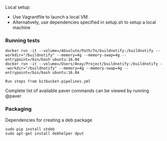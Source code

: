 Local setup:

* Use Vagrantfile to launch a local VM
* Alternatively, use dependencies specified in setup.sh to setup a local machine


### Running tests

```
docker run -it --volume=/Absolute/Path/To/buildnotify:/buildnotify --workdir="/buildnotify" --memory=4g --memory-swap=4g --entrypoint=/bin/bash ubuntu:16.04
docker run -it --volume=/Users/Anay/Project/buildnotify:/buildnotify --workdir="/buildnotify" --memory=4g --memory-swap=4g --entrypoint=/bin/bash ubuntu:16.04

Run steps from bitbucket-pipelines.yml
```

Complete list of available paver commands can be viewed by running @paver 

### Packaging


Dependencies for creating a deb package

```
sudo pip install stdeb
sudo apt-get install debhelper dput

```
